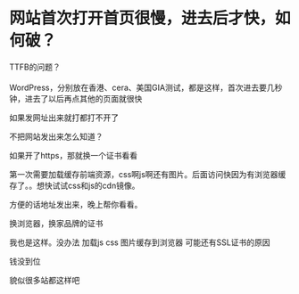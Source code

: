 # 网站首次打开首页很慢，进去后才快，如何破？


TTFB的问题？<br />
<br />
WordPress，分别放在香港、cera、美国GIA测试，都是这样，首次进去要几秒钟，进去了以后再点其他的页面就很快

如果发网址出来就打都打不开了

不把网站发出来怎么知道？<img id="aimg_kb4bW" onclick="zoom(this, this.src, 0, 0, 0)" class="zoom" src="https://cdn.jsdelivr.net/gh/hishis/forum-master/public/images/patch.gif" onmouseover="img_onmouseoverfunc(this)" onload="thumbImg(this)" border="0" alt="" />

如果开了https，那就换一个证书看看

第一次需要加载缓存前端资源，css啊js啊还有图片。后面访问快因为有浏览器缓存了。。想快试试css和js的cdn镜像。

方便的话地址发出来，晚上帮你看看。

换浏览器，换家品牌的证书

我也是这样。没办法 加载js css 图片缓存到浏览器 可能还有SSL证书的原因

钱没到位

貌似很多站都这样吧&nbsp; &nbsp;&nbsp; &nbsp;&nbsp; &nbsp;&nbsp; &nbsp;&nbsp; &nbsp;&nbsp; &nbsp;&nbsp; &nbsp;&nbsp; &nbsp;&nbsp; &nbsp;&nbsp; &nbsp;&nbsp; &nbsp;&nbsp;&nbsp;

